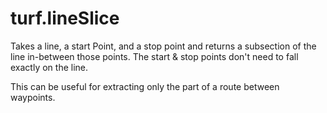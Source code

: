 # turf.lineSlice

Takes a line, a start Point, and a stop point and returns a subsection of the line in-between those points. The start & stop points don't need to fall exactly on the line.

This can be useful for extracting only the part of a route between waypoints.
